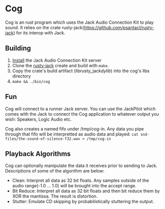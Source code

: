 # Cog

Cog is an rust program which uses the Jack Audio Connection Kit to play sound.  It relies on the crate rusty-jack(https://github.com/psantacl/rusty-jack) for its interop with Jack.

## Building
1. [Install](http://jackaudio.org/download) the Jack Audio Connection Kit server
2. Clone the [rusty-jack](https://github.com/psantacl/rusty-jack) create and build with `make`.
3. Copy the crate's build artifact (librusty_jack*dylib*) into the cog's libs directory
4. `make && ./bin/cog` 

## Fun
Cog will connect to a runner Jack server.  You can use the JackPilot which comes with the Jack to connect the Cog application to whatever output you wish: Speakers, Logic Audio etc.

Cog also creates a named fifo under /tmp/cog-in.  Any data you pipe through that fifo will be interpretted as audio data and played: `cat snd-files/the-sound-of-silence-f32.wav > /tmp/cog-in`

  
## Playback Algorithms
Cog can optionally manipulate the data it receives prior to sending to Jack.  Descriptions of some of the algorithm are below:
  * Clean: Interpret all data as 32 bit floats.  Any samples outside of the audio range(-1.0 ... 1.0) will be brought into the accept range.
  * Bit Reduce:  Interpret all data as 32 bit floats and then bit reduce them by XOR the mantissa.  The result is distortion.
  * Stutter: Emulate CD skipping by probabilistically stuttering the output.
